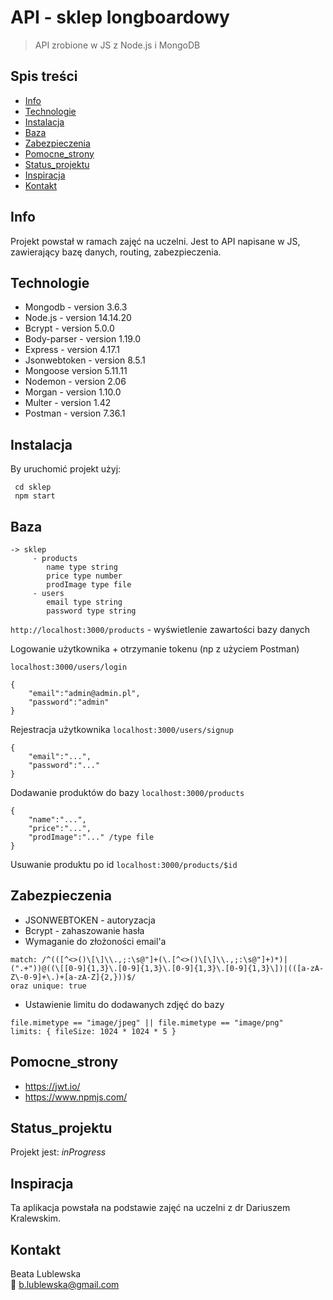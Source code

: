 # API - sklep longboardowy
> API zrobione w JS z Node.js i MongoDB

## Spis treści
* [Info](#info)
* [Technologie](#technologie)
* [Instalacja](#instalacja)
* [Baza](#baza)
* [Zabezpieczenia](#zabezpieczenia)
* [Pomocne_strony](#pomocne_strony)
* [Status_projektu](#status_projektu)
* [Inspiracja](#inspiracja)
* [Kontakt](#kontakt)

## Info
Projekt powstał w ramach zajęć na uczelni. 
Jest to API napisane w JS, zawierający bazę danych, routing, zabezpieczenia.


## Technologie

* Mongodb - version 3.6.3
* Node.js - version 14.14.20
* Bcrypt - version 5.0.0
* Body-parser - version 1.19.0
* Express - version 4.17.1
* Jsonwebtoken - version 8.5.1
* Mongoose version 5.11.11
* Nodemon - version 2.06
* Morgan - version 1.10.0
* Multer - version 1.42
* Postman - version 7.36.1

## Instalacja
By uruchomić projekt użyj:

```
 cd sklep
 npm start
```

## Baza
```
-> sklep 
     - products
        name type string
        price type number
        prodImage type file
     - users
        email type string
        password type string
```


`http://localhost:3000/products` - wyświetlenie zawartości bazy danych

Logowanie użytkownika + otrzymanie tokenu (np z użyciem Postman)

`localhost:3000/users/login`
```
{
    "email":"admin@admin.pl",
    "password":"admin"
}
```


Rejestracja użytkownika 
`localhost:3000/users/signup`
```
{
    "email":"...",
    "password":"..."
}
```

Dodawanie produktów do bazy
`localhost:3000/products`
```
{
    "name":"...",
    "price":"...",
    "prodImage":"..." /type file
} 
```

Usuwanie produktu po id
`localhost:3000/products/$id`


## Zabezpieczenia
* JSONWEBTOKEN - autoryzacja
* Bcrypt - zahaszowanie hasła
* Wymaganie do złożoności email'a
```
match: /^(([^<>()\[\]\\.,;:\s@"]+(\.[^<>()\[\]\\.,;:\s@"]+)*)|(".+"))@((\[[0-9]{1,3}\.[0-9]{1,3}\.[0-9]{1,3}\.[0-9]{1,3}\])|(([a-zA-Z\-0-9]+\.)+[a-zA-Z]{2,}))$/
oraz unique: true
```
* Ustawienie limitu do dodawanych zdjęć do bazy
```
file.mimetype == "image/jpeg" || file.mimetype == "image/png"
limits: { fileSize: 1024 * 1024 * 5 }
```

## Pomocne_strony


* https://jwt.io/
* https://www.npmjs.com/


## Status_projektu
Projekt jest: _inProgress_


## Inspiracja
Ta aplikacja powstała na podstawie zajęć na uczelni z dr Dariuszem Kralewskim.

## Kontakt
Beata Lublewska \
:fax: b.lublewska@gmail.com
